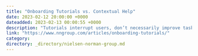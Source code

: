 ```yaml
---
title: "Onboarding Tutorials vs. Contextual Help"
date: 2023-02-12 20:00:00 +0000
dateadded: 2023-02-13 00:00:55 +0000
description: "Tutorials interrupt users, don’t necessarily improve task performance, and are quickly forgotten. Contextual help signals can avoid these pitfalls but require unintrusive ways to activate."
link: "https://www.nngroup.com/articles/onboarding-tutorials/"
category:
directory: _directory/nielsen-norman-group.md
---
```


